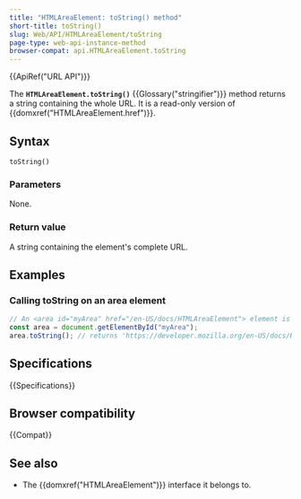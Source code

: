 ```yaml
---
title: "HTMLAreaElement: toString() method"
short-title: toString()
slug: Web/API/HTMLAreaElement/toString
page-type: web-api-instance-method
browser-compat: api.HTMLAreaElement.toString
---
```


{{ApiRef("URL API")}}

The **`HTMLAreaElement.toString()`** {{Glossary("stringifier")}}
method returns a string containing the whole URL. It is a read-only
version of {{domxref("HTMLAreaElement.href")}}.

## Syntax

```js-nolint
toString()
```

### Parameters

None.

### Return value

A string containing the element's complete URL.

## Examples

### Calling toString on an area element

```js
// An <area id="myArea" href="/en-US/docs/HTMLAreaElement"> element is in the document
const area = document.getElementById("myArea");
area.toString(); // returns 'https://developer.mozilla.org/en-US/docs/HTMLAreaElement'
```

## Specifications

{{Specifications}}

## Browser compatibility

{{Compat}}

## See also

- The {{domxref("HTMLAreaElement")}} interface it belongs to.
